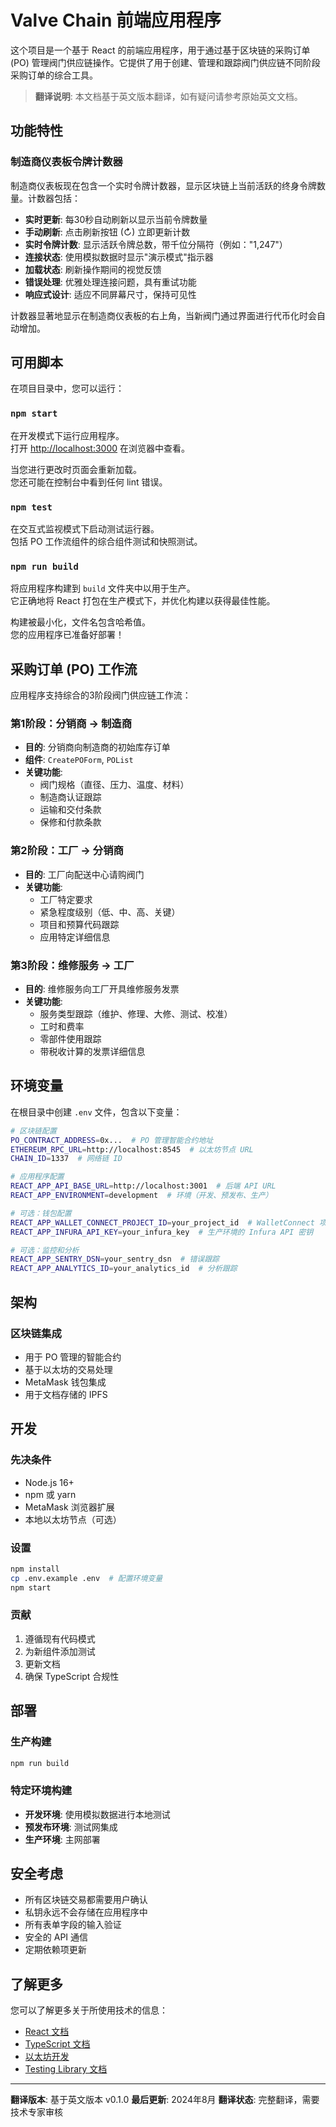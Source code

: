 # Valve Chain 前端应用程序

这个项目是一个基于 React 的前端应用程序，用于通过基于区块链的采购订单 (PO) 管理阀门供应链操作。它提供了用于创建、管理和跟踪阀门供应链不同阶段采购订单的综合工具。

> **翻译说明**: 本文档基于英文版本翻译，如有疑问请参考原始英文文档。

## 功能特性

### 制造商仪表板令牌计数器

制造商仪表板现在包含一个实时令牌计数器，显示区块链上当前活跃的终身令牌数量。计数器包括：

- **实时更新**: 每30秒自动刷新以显示当前令牌数量
- **手动刷新**: 点击刷新按钮 (↻) 立即更新计数
- **实时令牌计数**: 显示活跃令牌总数，带千位分隔符（例如："1,247"）
- **连接状态**: 使用模拟数据时显示"演示模式"指示器
- **加载状态**: 刷新操作期间的视觉反馈
- **错误处理**: 优雅处理连接问题，具有重试功能
- **响应式设计**: 适应不同屏幕尺寸，保持可见性

计数器显著地显示在制造商仪表板的右上角，当新阀门通过界面进行代币化时会自动增加。

## 可用脚本

在项目目录中，您可以运行：

### `npm start`

在开发模式下运行应用程序。\
打开 [http://localhost:3000](http://localhost:3000) 在浏览器中查看。

当您进行更改时页面会重新加载。\
您还可能在控制台中看到任何 lint 错误。

### `npm test`

在交互式监视模式下启动测试运行器。\
包括 PO 工作流组件的综合组件测试和快照测试。

### `npm run build`

将应用程序构建到 `build` 文件夹中以用于生产。\
它正确地将 React 打包在生产模式下，并优化构建以获得最佳性能。

构建被最小化，文件名包含哈希值。\
您的应用程序已准备好部署！

## 采购订单 (PO) 工作流

应用程序支持综合的3阶段阀门供应链工作流：

### 第1阶段：分销商 → 制造商
- **目的**: 分销商向制造商的初始库存订单
- **组件**: `CreatePOForm`, `POList`
- **关键功能**:
  - 阀门规格（直径、压力、温度、材料）
  - 制造商认证跟踪
  - 运输和交付条款
  - 保修和付款条款

### 第2阶段：工厂 → 分销商
- **目的**: 工厂向配送中心请购阀门
- **关键功能**:
  - 工厂特定要求
  - 紧急程度级别（低、中、高、关键）
  - 项目和预算代码跟踪
  - 应用特定详细信息

### 第3阶段：维修服务 → 工厂
- **目的**: 维修服务向工厂开具维修服务发票
- **关键功能**:
  - 服务类型跟踪（维护、修理、大修、测试、校准）
  - 工时和费率
  - 零部件使用跟踪
  - 带税收计算的发票详细信息

## 环境变量

在根目录中创建 `.env` 文件，包含以下变量：

```bash
# 区块链配置
PO_CONTRACT_ADDRESS=0x...  # PO 管理智能合约地址
ETHEREUM_RPC_URL=http://localhost:8545  # 以太坊节点 URL
CHAIN_ID=1337  # 网络链 ID

# 应用程序配置
REACT_APP_API_BASE_URL=http://localhost:3001  # 后端 API URL
REACT_APP_ENVIRONMENT=development  # 环境（开发、预发布、生产）

# 可选：钱包配置
REACT_APP_WALLET_CONNECT_PROJECT_ID=your_project_id  # WalletConnect 项目 ID
REACT_APP_INFURA_API_KEY=your_infura_key  # 生产环境的 Infura API 密钥

# 可选：监控和分析
REACT_APP_SENTRY_DSN=your_sentry_dsn  # 错误跟踪
REACT_APP_ANALYTICS_ID=your_analytics_id  # 分析跟踪
```

## 架构

### 区块链集成
- 用于 PO 管理的智能合约
- 基于以太坊的交易处理
- MetaMask 钱包集成
- 用于文档存储的 IPFS

## 开发

### 先决条件
- Node.js 16+
- npm 或 yarn
- MetaMask 浏览器扩展
- 本地以太坊节点（可选）

### 设置
```bash
npm install
cp .env.example .env  # 配置环境变量
npm start
```

### 贡献
1. 遵循现有代码模式
2. 为新组件添加测试
3. 更新文档
4. 确保 TypeScript 合规性

## 部署

### 生产构建
```bash
npm run build
```

### 特定环境构建
- **开发环境**: 使用模拟数据进行本地测试
- **预发布环境**: 测试网集成
- **生产环境**: 主网部署

## 安全考虑

- 所有区块链交易都需要用户确认
- 私钥永远不会存储在应用程序中
- 所有表单字段的输入验证
- 安全的 API 通信
- 定期依赖项更新

## 了解更多

您可以了解更多关于所使用技术的信息：

- [React 文档](https://reactjs.org/)
- [TypeScript 文档](https://www.typescriptlang.org/)
- [以太坊开发](https://ethereum.org/developers/)
- [Testing Library 文档](https://testing-library.com/)

---

**翻译版本**: 基于英文版本 v0.1.0
**最后更新**: 2024年8月
**翻译状态**: 完整翻译，需要技术专家审核
